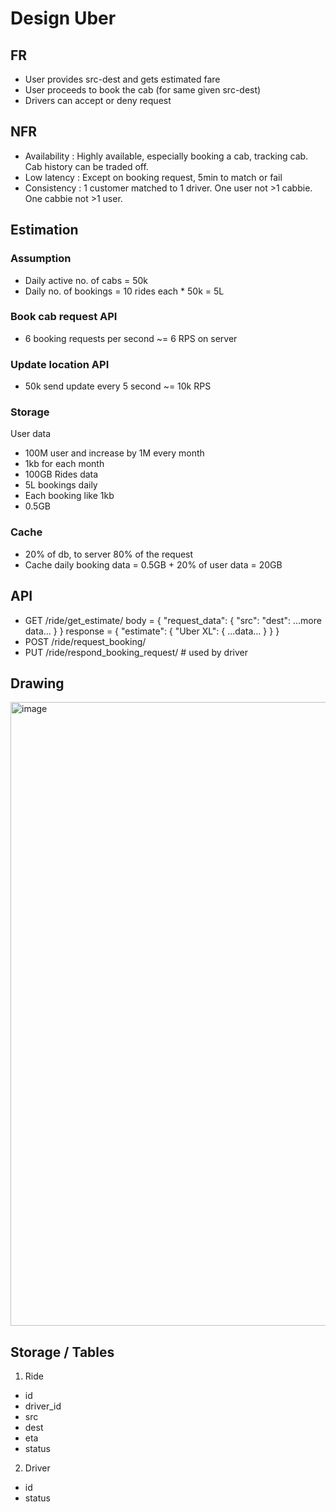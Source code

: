 # Design Uber

## FR
- User provides src-dest and gets estimated fare 
- User proceeds to book the cab (for same given src-dest)
- Drivers can accept or deny request

## NFR 
- Availability : Highly available, especially booking a cab, tracking cab. Cab history can be traded off.
- Low latency : Except on booking request, 5min to match or fail
- Consistency : 1 customer matched to 1 driver. One user not >1 cabbie. One cabbie not >1 user.

## Estimation
### Assumption
- Daily active no. of cabs = 50k
- Daily no. of bookings = 10 rides each * 50k = 5L

### Book cab request API
- 6 booking requests per second ~= 6 RPS on server

### Update location API
- 50k send update every 5 second ~= 10k RPS

### Storage
User data
- 100M user and increase by 1M every month
- 1kb for each month
- 100GB
Rides data
- 5L bookings daily
- Each booking like 1kb
- 0.5GB

### Cache
- 20% of db, to server 80% of the request
- Cache daily booking data = 0.5GB + 20% of user data = 20GB

## API
- GET /ride/get_estimate/
body = {
    "request_data": {
        "src":
        "dest":
         ...more data...
    }
}
response = {
    "estimate": {
        "Uber XL": {
            ...data...
        }
    }
}
- POST /ride/request_booking/
- PUT /ride/respond_booking_request/ # used by driver

## Drawing
<img width="998" alt="image" src="https://github.com/user-attachments/assets/52f54b56-5fed-44b6-9b84-df29a3596d6f" />

## Storage / Tables

1. Ride
- id
- driver_id 
- src
- dest
- eta
- status

2. Driver
- id
- status



